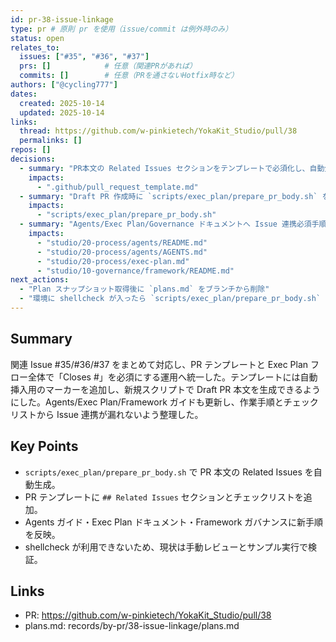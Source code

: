 ```yaml
---
id: pr-38-issue-linkage
type: pr # 原則 pr を使用（issue/commit は例外時のみ）
status: open
relates_to:
  issues: ["#35", "#36", "#37"]
  prs: []            # 任意（関連PRがあれば）
  commits: []        # 任意（PRを通さないHotfix時など）
authors: ["@cycling777"]
dates:
  created: 2025-10-14
  updated: 2025-10-14
links:
  thread: https://github.com/w-pinkietech/YokaKit_Studio/pull/38
  permalinks: []
repos: []
decisions:
  - summary: "PR本文の Related Issues セクションをテンプレートで必須化し、自動生成スクリプトに対応させる"
    impacts:
      - ".github/pull_request_template.md"
  - summary: "Draft PR 作成時に `scripts/exec_plan/prepare_pr_body.sh` を利用し Closes 行を自動挿入する運用を採用"
    impacts:
      - "scripts/exec_plan/prepare_pr_body.sh"
  - summary: "Agents/Exec Plan/Governance ドキュメントへ Issue 連携必須手順と新コマンドを追記"
    impacts:
      - "studio/20-process/agents/README.md"
      - "studio/20-process/agents/AGENTS.md"
      - "studio/20-process/exec-plan.md"
      - "studio/10-governance/framework/README.md"
next_actions:
  - "Plan スナップショット取得後に `plans.md` をブランチから削除"
  - "環境に shellcheck が入ったら `scripts/exec_plan/prepare_pr_body.sh` を lint する"
---
```


## Summary
関連 Issue #35/#36/#37 をまとめて対応し、PR テンプレートと Exec Plan フロー全体で「Closes #<n>」を必須にする運用へ統一した。テンプレートには自動挿入用のマーカーを追加し、新規スクリプトで Draft PR 本文を生成できるようにした。Agents/Exec Plan/Framework ガイドも更新し、作業手順とチェックリストから Issue 連携が漏れないよう整理した。

## Key Points
- `scripts/exec_plan/prepare_pr_body.sh` で PR 本文の Related Issues を自動生成。
- PR テンプレートに `## Related Issues` セクションとチェックリストを追加。
- Agents ガイド・Exec Plan ドキュメント・Framework ガバナンスに新手順を反映。
- shellcheck が利用できないため、現状は手動レビューとサンプル実行で検証。

## Links
- PR: https://github.com/w-pinkietech/YokaKit_Studio/pull/38
- plans.md: records/by-pr/38-issue-linkage/plans.md
